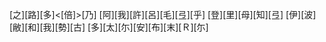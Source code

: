 [之][路][多]<[倍]>[乃] [阿][我][許][呂][毛][弖][乎] [登][里][母][知][弖] [伊][波][敝][和][我][勢][古] [多][太][尓][安][布][末][Ｒ][尓]
